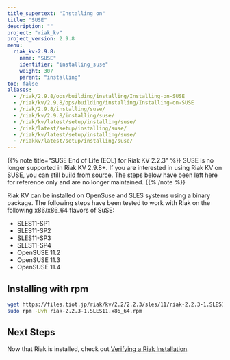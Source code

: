 ```yaml
---
title_supertext: "Installing on"
title: "SUSE"
description: ""
project: "riak_kv"
project_version: 2.9.8
menu:
  riak_kv-2.9.8:
    name: "SUSE"
    identifier: "installing_suse"
    weight: 307
    parent: "installing"
toc: false
aliases:
  - /riak/2.9.8/ops/building/installing/Installing-on-SUSE
  - /riak/kv/2.9.8/ops/building/installing/Installing-on-SUSE
  - /riak/2.9.8/installing/suse/
  - /riak/kv/2.9.8/installing/suse/
  - /riak/kv/latest/setup/installing/suse/
  - /riak/latest/setup/installing/suse/
  - /riak/kv/latest/setup/installing/suse/
  - /riakkv/latest/setup/installing/suse/
---
```


[install verify]: {{<baseurl>}}riak/kv/2.9.8/setup/installing/verify

{{% note title="SUSE End of Life (EOL) for Riak KV 2.2.3" %}}
SUSE is no longer supported in Riak KV 2.9.8+. If you are interested in using Riak KV on SUSE, you can still [build from source](../source). The steps below have been left here for reference only and are no longer maintained.
{{% /note %}}

Riak KV can be installed on OpenSuse and SLES systems using a binary package. The following steps have been tested to work with Riak on
the following x86/x86_64 flavors of SuSE:

* SLES11-SP1
* SLES11-SP2
* SLES11-SP3
* SLES11-SP4
* OpenSUSE 11.2
* OpenSUSE 11.3
* OpenSUSE 11.4

## Installing with rpm

```bash
wget https://files.tiot.jp/riak/kv/2.2/2.2.3/sles/11/riak-2.2.3-1.SLES11.x86_64.rpm
sudo rpm -Uvh riak-2.2.3-1.SLES11.x86_64.rpm
```

## Next Steps

Now that Riak is installed, check out [Verifying a Riak Installation][install verify].




